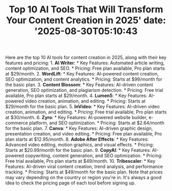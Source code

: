 ﻿---
title: "Top 10 AI Tools That Will Transform Your Content Creation in 2025'
date: '2025-08-30T05:10:43"
category: "Markets"
summary: ""
slug: "top 10 ai tools that will transform your content creation in"
source_urls:
  - "https://techncruncher.blogspot.com/2025/01/top-10-ai-tools-that-will-transform.html"
seo:
  title: "Top 10 AI Tools That Will Transform Your Content Creation in 2025 | Hash n Hedge'
  description: '"
  keywords: ["news", "markets", "brief"]
---
Here are the top 10 AI tools for content creation in 2025, along with their key features and pricing:  1. **AI Writer**: 	* Key Features: Automated article writing, content optimization, and SEO. 	* Pricing: Free plan available, Pro plan starts at $29/month. 2. **WordLift**: 	* Key Features: AI-powered content creation, SEO optimization, and content analytics. 	* Pricing: Starts at $99/month for the basic plan. 3. **Content Blossom**: 	* Key Features: AI-driven content generation, SEO optimization, and plagiarism detection. 	* Pricing: Free trial available, Pro plan starts at $29/month. 4. **Lumen5**: 	* Key Features: AI-powered video creation, animation, and editing. 	* Pricing: Starts at $29/month for the basic plan. 5. **InVideo**: 	* Key Features: AI-driven video creation, animation, and editing. 	* Pricing: Free trial available, Pro plan starts at $30/month. 6. **Zyro**: 	* Key Features: AI-powered website builder, e-commerce platform, and SEO optimization. 	* Pricing: Starts at $2.64/month for the basic plan. 7. **Canva**: 	* Key Features: AI-driven graphic design, presentation creation, and video editing. 	* Pricing: Free plan available, Pro plan starts at $12.95/month. 8. **Adobe After Effects**: 	* Key Features: Advanced video editing, motion graphics, and visual effects. 	* Pricing: Starts at $20.99/month for the basic plan. 9. **CopyAI**: 	* Key Features: AI-powered copywriting, content generation, and SEO optimization. 	* Pricing: Free trial available, Pro plan starts at $49/month. 10. **Tribescaler**: 	* Key Features: AI-driven viral content creation, trend analysis, and performance tracking. 	* Pricing: Starts at $49/month for the basic plan.  Note that prices may vary depending on the country or region you're in. It's always a good idea to check the pricing page of each tool before signing up. 
